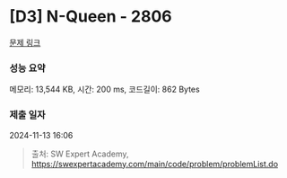 # [D3] N-Queen - 2806 

[문제 링크](https://swexpertacademy.com/main/code/problem/problemDetail.do?contestProbId=AV7GKs06AU0DFAXB) 

### 성능 요약

메모리: 13,544 KB, 시간: 200 ms, 코드길이: 862 Bytes

### 제출 일자

2024-11-13 16:06



> 출처: SW Expert Academy, https://swexpertacademy.com/main/code/problem/problemList.do